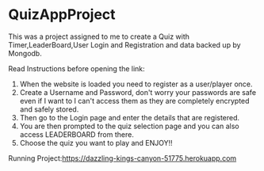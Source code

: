# QuizAppProject
This was a project assigned to me to create a Quiz with Timer,LeaderBoard,User Login and Registration and data backed up by Mongodb.

Read Instructions before opening the link:
1) When the website is loaded you need to register as a user/player once.
2) Create a Username and Password, don't worry your passwords are safe even if I want to I can't access them as they are completely encrypted and safely stored.
3) Then go to the Login page and enter the details that are registered.
4) You are then prompted to the quiz selection page and you can also access LEADERBOARD from there.
5) Choose the quiz you want to play and ENJOY!!

Running Project:https://dazzling-kings-canyon-51775.herokuapp.com
